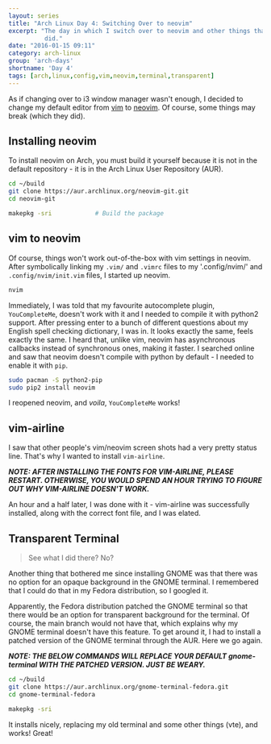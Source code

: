 ```yaml
---
layout: series
title: "Arch Linux Day 4: Switching Over to neovim"
excerpt: "The day in which I switch over to neovim and other things that I
          did."
date: "2016-01-15 09:11"
category: arch-linux
group: 'arch-days'
shortname: 'Day 4'
tags: [arch,linux,config,vim,neovim,terminal,transparent]
---
```


As if changing over to i3 window manager wasn't enough, I decided to change my
default editor from [vim][vim] to [neovim][neovim]. Of course, some things may
break (which they did).


## Installing neovim

To install neovim on Arch, you must build it yourself because it is not in the
default repository - it is in the Arch Linux User Repository (AUR).

``` sh
cd ~/build
git clone https://aur.archlinux.org/neovim-git.git
cd neovim-git

makepkg -sri            # Build the package
```


## vim to neovim

Of course, things won't work out-of-the-box with vim settings in neovim. After
symbolically linking my `.vim/` and `.vimrc` files to my '.config/nvim/' and
`.config/nvim/init.vim` files, I started up neovim.

``` sh
nvim
```

Immediately, I was told that my favourite autocomplete plugin, `YouCompleteMe`,
doesn't work with it and I needed to compile it with python2 support. After
pressing enter to a bunch of different questions about my English spell
checking dictionary, I was in. It looks exactly the same, feels exactly the
same. I heard that, unlike vim, neovim has asynchronous callbacks instead of
synchronous ones, making it faster. I searched online and saw that neovim
doesn't compile with python by default - I needed to enable it with `pip`.

``` sh
sudo pacman -S python2-pip
sudo pip2 install neovim
```

I reopened neovim, and *voila*, `YouCompleteMe` works!


## vim-airline

I saw that other people's vim/neovim screen shots had a very pretty status
line. That's why I wanted to install `vim-airline`.

***NOTE: AFTER INSTALLING THE FONTS FOR VIM-AIRLINE, PLEASE RESTART. OTHERWISE,
YOU WOULD SPEND AN HOUR TRYING TO FIGURE OUT WHY VIM-AIRLINE DOESN'T WORK.***

An hour and a half later, I was done with it - vim-airline was successfully
installed, along with the correct font file, and I was elated.


## Transparent Terminal

> See what I did there? No?

Another thing that bothered me since installing GNOME was that there was no
option for an opaque background in the GNOME terminal. I remembered that I
could do that in my Fedora distribution, so I googled it.

Apparently, the Fedora distribution patched the GNOME terminal so that there
would be an option for transparent background for the terminal. Of course, the
main branch would not have that, which explains why my GNOME terminal doesn't
have this feature. To get around it, I had to install a patched version of the
GNOME terminal through the AUR. Here we go again.

***NOTE: THE BELOW COMMANDS WILL REPLACE YOUR DEFAULT gnome-terminal WITH THE
PATCHED VERSION. JUST BE WEARY.***

``` sh
cd ~/build
git clone https://aur.archlinux.org/gnome-terminal-fedora.git
cd gnome-terminal-fedora

makepkg -sri
```

It installs nicely, replacing my old terminal and some other things (vte), and
works! Great!




[vim]: http://www.vim.org/
[neovim]: https://neovim.io/

